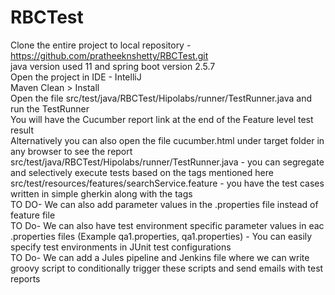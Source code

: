 # RBCTest
Clone the entire project to local repository - https://github.com/pratheeknshetty/RBCTest.git <br />
java version used 11 and spring boot version 2.5.7 <br />
Open the project in IDE - IntelliJ<br />
Maven Clean > Install<br />
Open the file src/test/java/RBCTest/Hipolabs/runner/TestRunner.java and run the TestRunner <br />
You will have the Cucumber report link at the end of the Feature level test result<br />
Alternatively you can also open the file cucumber.html under target folder in any browser to see the report<br />
src/test/java/RBCTest/Hipolabs/runner/TestRunner.java - you can segregate and selectively execute tests based on the tags mentioned here<br />
src/test/resources/features/searchService.feature - you have the test cases written in simple gherkin along with the tags <br />
TO DO- We can also add parameter values in the .properties file instead of feature file<br />
TO Do- We can also have test environment specific parameter values in eac .properties files (Example qa1.properties, qa1.properties) - You can easily specify test environments in JUnit test configurations<br />
TO Do- We can add a Jules pipeline and Jenkins file where we can write groovy script to conditionally trigger these scripts and send emails with test reports <br />
